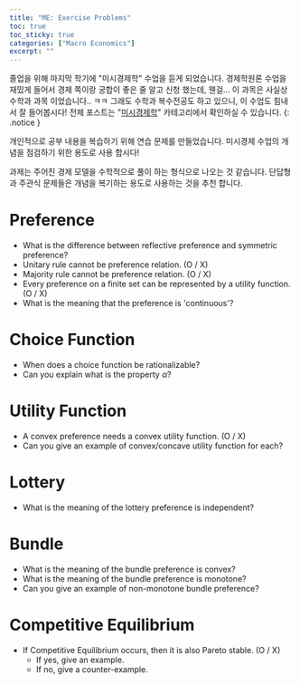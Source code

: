 ```yaml
---
title: "ME: Exercise Problems"
toc: true
toc_sticky: true
categories: ["Macro Economics"]
excerpt: ""
---
```


졸업을 위해 마지막 학기에 "미시경제학" 수업을 듣게 되었습니다.
경제학원론 수업을 재밌게 들어서 경제 쪽이랑 궁합이 좋은 줄 알고 신청 했는데, 웬걸... 이 과목은 사실상 수학과 과목 이었습니다.. ㅋㅋ 그래도 수학과 복수전공도 하고 있으니, 이 수업도 힘내서 잘 들어봅시다!
전체 포스트는 "[미시경제학](/categories/micro-economics)" 카테고리에서 확인하실 수 있습니다.
{: .notice }

개인적으로 공부 내용을 복습하기 위해 연습 문제를 만들었습니다. 미시경제 수업의 개념을 점검하기 위한 용도로 사용 합시다!

과제는 주어진 경제 모델을 수학적으로 풀이 하는 형식으로 나오는 것 같습니다. 단답형과 주관식 문제들은 개념을 복기하는 용도로 사용하는 것을 추천 합니다.


# Preference

- What is the difference between reflective preference and symmetric preference?
- Unitary rule cannot be preference relation. (O / X)
- Majority rule cannot be preference relation. (O / X)
- Every preference on a finite set can be represented by a utility function. (O / X)
- What is the meaning that the preference is 'continuous'?

# Choice Function

- When does a choice function be rationalizable?
- Can you explain what is the property $\alpha$?

# Utility Function

- A convex preference needs a convex utility function. (O / X)
- Can you give an example of convex/concave utility function for each?

# Lottery

- What is the meaning of the lottery preference is independent?

# Bundle

- What is the meaning of the bundle preference is convex?
- What is the meaning of the bundle preference is monotone?
- Can you give an example of non-monotone bundle preference?

# Competitive Equilibrium

- If Competitive Equilibrium occurs, then it is also Pareto stable. (O / X)
  - If yes, give an example.
  - If no, give a counter-example.
